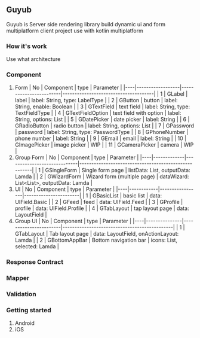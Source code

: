 ## Guyub
Guyub is Server side rendering library build dynamic ui and form multiplatform client project use with kotlin multiplatform

### How it's work 
Use what
architecture

### Component
1. Form
   | No | Component        | type                   | Parameter                            |
   |----|------------------|------------------------|--------------------------------------|
   | 1  | GLabel           | label                  | label: String, type: LabelType       |
   | 2  | GButton          | button                 | label: String, enable: Boolean       |
   | 3  | GTextField       | text field             | label: String, type: TextFieldType   |
   | 4  | GTextFieldOption | text field with option | label: String, options: List<String> |
   | 5  | GDatePicker      | date picker            | label: String                        |
   | 6  | GRadioButton     | radio button           | label: String, options: List<String> |
   | 7  | GPassword        | password               | label: String, type: PasswordType    |
   | 8  | GPhoneNumber     | phone number           | label: String                        |
   | 9  | GEmail           | email                  | label: String                        |
   | 10 | GImagePicker     | image picker           | WIP                                  |
   | 11 | GCameraPicker    | camera                 | WIP                                  |
2. Group Form
   | No | Component   | type                        | Parameter                                            |
   |----|-------------|-----------------------------|------------------------------------------------------|
   | 1  | GSingleForm | Single form page            | listData: List<FormField>, outputData: Lamda         |
   | 2  | GWizardForm | Wizard form (multiple page) | dataWizard: List<List<FormField>>, outputData: Lamda |
3. UI
   | No | Component  | type            | Parameter             |
   |----|------------|-----------------|-----------------------|
   | 1  | GBasicList | basic list      | data: UIField.Basic   |
   | 2  | GFeed      | feed            | data: UIField.Feed    |
   | 3  | GProfile   | profile         | data: UIField.Profile |
   | 4  | GTabLayout | tap layout page | data: LayoutField     |
4. Group UI
   | No | Component     | type                  | Parameter                                    |
   |----|---------------|-----------------------|----------------------------------------------|
   | 1  | GTabLayout    | Tab layout page       | data: LayoutField, onActionLayout: Lamda     |
   | 2  | GBottomAppBar | Bottom navigation bar | icons: List<BottomNavField>, selected: Lamda |

### Response Contract

### Mapper

### Validation

### Getting started
1. Android
2. iOS

